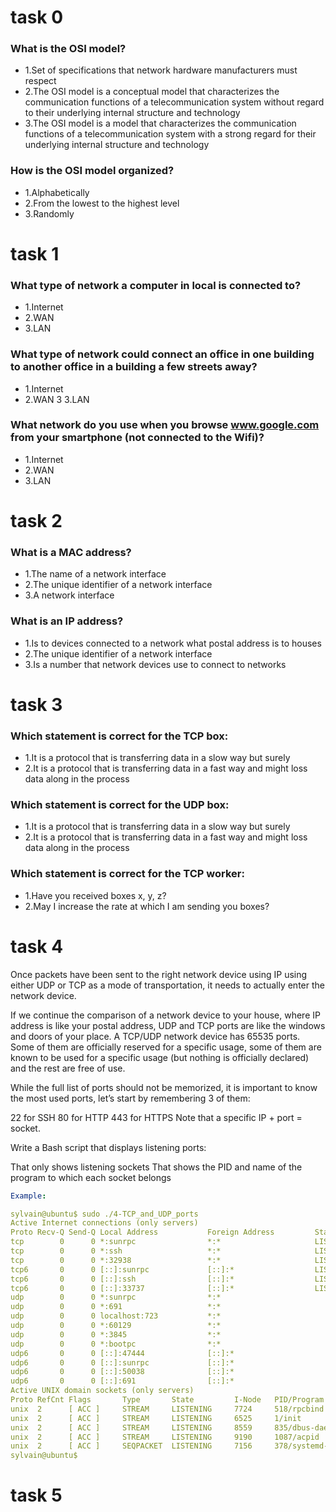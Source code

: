 # task 0
### What is the OSI model?
* 1.Set of specifications that network hardware manufacturers must respect
* 2.The OSI model is a conceptual model that characterizes the communication functions of a telecommunication system without regard to their underlying internal structure and technology
* 3.The OSI model is a model that characterizes the communication functions of a telecommunication system with a strong regard for their underlying internal structure and technology
### How is the OSI model organized?
* 1.Alphabetically
* 2.From the lowest to the highest level
* 3.Randomly

# task 1
### What type of network a computer in local is connected to?

* 1.Internet
* 2.WAN
* 3.LAN
### What type of network could connect an office in one building to another office in a building a few streets away?

* 1.Internet
* 2.WAN
3 3.LAN
### What network do you use when you browse www.google.com from your smartphone (not connected to the Wifi)?

* 1.Internet
* 2.WAN
* 3.LAN

# task 2
### What is a MAC address?

* 1.The name of a network interface
* 2.The unique identifier of a network interface
* 3.A network interface
### What is an IP address?

* 1.Is to devices connected to a network what postal address is to houses
* 2.The unique identifier of a network interface
* 3.Is a number that network devices use to connect to networks



# task 3
### Which statement is correct for the TCP box:
* 1.It is a protocol that is transferring data in a slow way but surely
* 2.It is a protocol that is transferring data in a fast way and might loss data along in the process
### Which statement is correct for the UDP box:
* 1.It is a protocol that is transferring data in a slow way but surely
* 2.It is a protocol that is transferring data in a fast way and might loss data along in the process
### Which statement is correct for the TCP worker:
* 1.Have you received boxes x, y, z?
* 2.May I increase the rate at which I am sending you boxes?

# task 4
Once packets have been sent to the right network device using IP using either UDP or TCP as a mode of transportation, it needs to actually enter the network device.

If we continue the comparison of a network device to your house, where IP address is like your postal address, UDP and TCP ports are like the windows and doors of your place. A TCP/UDP network device has 65535 ports. Some of them are officially reserved for a specific usage, some of them are known to be used for a specific usage (but nothing is officially declared) and the rest are free of use.

While the full list of ports should not be memorized, it is important to know the most used ports, let’s start by remembering 3 of them:

22 for SSH
80 for HTTP
443 for HTTPS
Note that a specific IP + port = socket.

Write a Bash script that displays listening ports:

That only shows listening sockets
That shows the PID and name of the program to which each socket belongs
```yaml
Example:

sylvain@ubuntu$ sudo ./4-TCP_and_UDP_ports
Active Internet connections (only servers)
Proto Recv-Q Send-Q Local Address           Foreign Address         State       PID/Program name
tcp        0      0 *:sunrpc                *:*                     LISTEN      518/rpcbind
tcp        0      0 *:ssh                   *:*                     LISTEN      1240/sshd
tcp        0      0 *:32938                 *:*                     LISTEN      547/rpc.statd
tcp6       0      0 [::]:sunrpc             [::]:*                  LISTEN      518/rpcbind
tcp6       0      0 [::]:ssh                [::]:*                  LISTEN      1240/sshd
tcp6       0      0 [::]:33737              [::]:*                  LISTEN      547/rpc.statd
udp        0      0 *:sunrpc                *:*                                 518/rpcbind
udp        0      0 *:691                   *:*                                 518/rpcbind
udp        0      0 localhost:723           *:*                                 547/rpc.statd
udp        0      0 *:60129                 *:*                                 547/rpc.statd
udp        0      0 *:3845                  *:*                                 562/dhclient
udp        0      0 *:bootpc                *:*                                 562/dhclient
udp6       0      0 [::]:47444              [::]:*                              547/rpc.statd
udp6       0      0 [::]:sunrpc             [::]:*                              518/rpcbind
udp6       0      0 [::]:50038              [::]:*                              562/dhclient
udp6       0      0 [::]:691                [::]:*                              518/rpcbind
Active UNIX domain sockets (only servers)
Proto RefCnt Flags       Type       State         I-Node   PID/Program name    Path
unix  2      [ ACC ]     STREAM     LISTENING     7724     518/rpcbind         /run/rpcbind.sock
unix  2      [ ACC ]     STREAM     LISTENING     6525     1/init              @/com/ubuntu/upstart
unix  2      [ ACC ]     STREAM     LISTENING     8559     835/dbus-daemon     /var/run/dbus/system_bus_socket
unix  2      [ ACC ]     STREAM     LISTENING     9190     1087/acpid          /var/run/acpid.socket
unix  2      [ ACC ]     SEQPACKET  LISTENING     7156     378/systemd-udevd   /run/udev/control
sylvain@ubuntu$
```
# task 5


